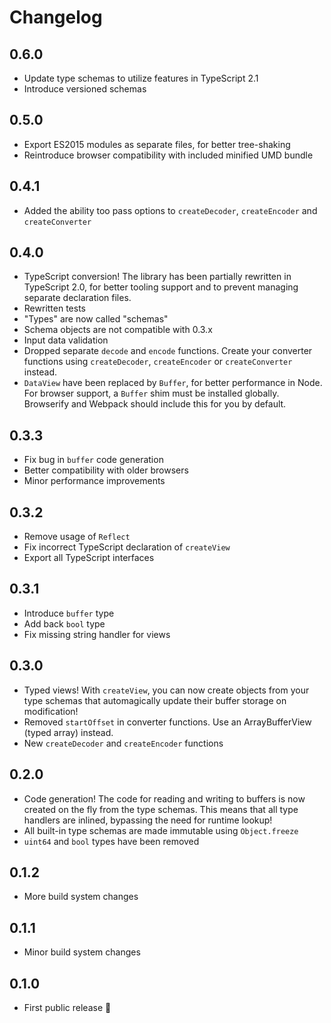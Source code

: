 # Changelog

## 0.6.0

* Update type schemas to utilize features in TypeScript 2.1
* Introduce versioned schemas

## 0.5.0

* Export ES2015 modules as separate files, for better tree-shaking
* Reintroduce browser compatibility with included minified UMD bundle

## 0.4.1

* Added the ability too pass options to `createDecoder`, `createEncoder` and `createConverter`

## 0.4.0

* TypeScript conversion! The library has been partially rewritten in TypeScript 2.0, for better tooling support and to prevent managing separate declaration files.
* Rewritten tests
* "Types" are now called "schemas"
* Schema objects are not compatible with 0.3.x
* Input data validation
* Dropped separate `decode` and `encode` functions. Create your converter functions using `createDecoder`, `createEncoder` or `createConverter` instead.
* `DataView` have been replaced by `Buffer`, for better performance in Node. For browser support, a `Buffer` shim must be installed globally. Browserify and Webpack should include this for you by default.

## 0.3.3

* Fix bug in `buffer` code generation
* Better compatibility with older browsers
* Minor performance improvements

## 0.3.2

* Remove usage of `Reflect`
* Fix incorrect TypeScript declaration of `createView`
* Export all TypeScript interfaces

## 0.3.1

* Introduce `buffer` type
* Add back `bool` type
* Fix missing string handler for views

## 0.3.0

* Typed views! With `createView`, you can now create objects from your type schemas that automagically update their buffer storage on modification!
* Removed `startOffset` in converter functions. Use an ArrayBufferView (typed array) instead.
* New `createDecoder` and `createEncoder` functions

## 0.2.0

* Code generation! The code for reading and writing to buffers is now created on the fly from the type schemas. This means that all type handlers are inlined, bypassing the need for runtime lookup!
* All built-in type schemas are made immutable using `Object.freeze`
* `uint64` and `bool` types have been removed

## 0.1.2

* More build system changes

## 0.1.1

* Minor build system changes

## 0.1.0

* First public release 🎉
